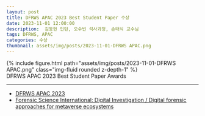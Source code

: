 ```yaml
---
layout: post
title: DFRWS APAC 2023 Best Student Paper 수상
date: 2023-11-01 12:00:00
description:  김동현 인턴, 오수빈 석사과정, 손태식 교수님
tags: DFRWS, APAC
categories: 수상
thumbnail: assets/img/posts/2023-11-01-DFRWS APAC.png
---
```




<div class="row mt-3">
    <div class="col-sm mt-3 mt-md-0">
        {% include figure.html path="assets/img/posts/2023-11-01-DFRWS APAC.png" class="img-fluid rounded z-depth-1" %}
    </div>
</div>
<div class="caption">
    DFRWS APAC 2023 Best Student Paper Awards
</div>

<hr>

- [DFRWS APAC 2023](https://dfrws.org/conferences/dfrws-apac-2023/)
- [Forensic Science International: Digital Investigation / Digital forensic approaches for metaverse ecosystems](https://www.sciencedirect.com/science/article/pii/S2666281723001208)


